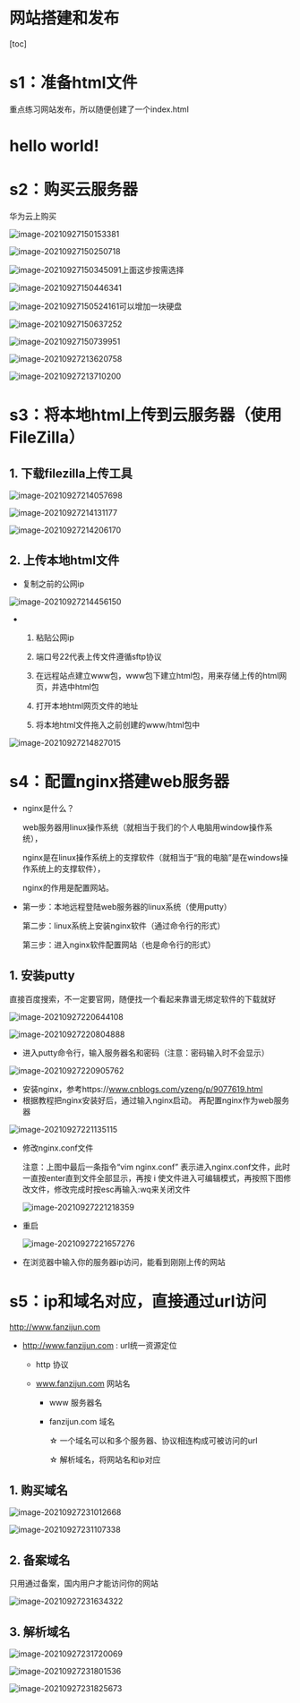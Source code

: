 # 网站搭建和发布

[toc]

# s1：准备html文件

重点练习网站发布，所以随便创建了一个index.html

<!DOCTYPE html>
<html>
<head>
	<title>first website</title>
</head>
<body>
	<h1>hello world!</h1>
</body>
</html>

# s2：购买云服务器

华为云上购买

![image-20210927150153381](.\pics\image-20210927150153381.png)

![image-20210927150250718](.\pics\image-20210927150250718.png)

![image-20210927150345091](.\pics\image-20210927150345091.png)上面这步按需选择

![image-20210927150446341](.\pics\image-20210927150446341.png)

![image-20210927150524161](.\pics\image-20210927150524161.png)可以增加一块硬盘

![image-20210927150637252](.\pics\image-20210927150637252.png)

![image-20210927150739951](.\pics\image-20210927150739951.png)

![image-20210927213620758](.\pics\image-20210927213620758.png)

![image-20210927213710200](.\pics\image-20210927213710200.png)

# s3：将本地html上传到云服务器（使用FileZilla）

## 1. 下载filezilla上传工具

![image-20210927214057698](.\pics\image-20210927214057698.png)

![image-20210927214131177](.\pics\image-20210927214131177.png)

![image-20210927214206170](.\pics\image-20210927214206170.png)

## 2. 上传本地html文件

- 复制之前的公网ip

![image-20210927214456150](.\pics\image-20210927214456150.png)

- 1. 粘贴公网ip

  4. 端口号22代表上传文件遵循sftp协议

  6. 在远程站点建立www包，www包下建立html包，用来存储上传的html网页，并选中html包
  7. 打开本地html网页文件的地址
  8. 将本地html文件拖入之前创建的www/html包中

![image-20210927214827015](.\pics\image-20210927214827015.png)

# s4：配置nginx搭建web服务器

- nginx是什么？

  web服务器用linux操作系统（就相当于我们的个人电脑用window操作系统），

  nginx是在linux操作系统上的支撑软件（就相当于“我的电脑”是在windows操作系统上的支撑软件），

  nginx的作用是配置网站。

- 第一步：本地远程登陆web服务器的linux系统（使用putty）

  第二步：linux系统上安装nginx软件（通过命令行的形式）

  第三步：进入nginx软件配置网站（也是命令行的形式）

## 1. 安装putty

直接百度搜索，不一定要官网，随便找一个看起来靠谱无绑定软件的下载就好

![image-20210927220644108](.\pics\image-20210927220644108.png)

![image-20210927220804888](.\pics\image-20210927220804888.png)

- 进入putty命令行，输入服务器名和密码（注意：密码输入时不会显示）

![image-20210927220905762](.\pics\image-20210927220905762.png)

- 安装nginx，参考https://www.cnblogs.com/yzeng/p/9077619.html
- 根据教程把nginx安装好后，通过输入nginx启动。
  再配置nginx作为web服务器

![image-20210927221135115](.\pics\image-20210927221135115.png)

- 修改nginx.conf文件

  注意：上图中最后一条指令“vim nginx.conf” 表示进入nginx.conf文件，此时一直按enter直到文件全部显示，再按 i 使文件进入可编辑模式，再按照下图修改文件，修改完成时按esc再输入:wq来关闭文件

  ![image-20210927221218359](.\pics\image-20210927221218359.png)

- 重启

  ![image-20210927221657276](.\pics\image-20210927221657276.png)

- 在浏览器中输入你的服务器ip访问，能看到刚刚上传的网站

# s5：ip和域名对应，直接通过url访问

http://www.fanzijun.com

- http://www.fanzijun.com : url统一资源定位

  - http 协议

  - www.fanzijun.com 网站名

    - www 服务器名

    - fanzijun.com 域名

      ☆ 一个域名可以和多个服务器、协议相连构成可被访问的url

      ☆ 解析域名，将网站名和ip对应

## 1. 购买域名

![image-20210927231012668](.\pics\image-20210927231012668.png)

![image-20210927231107338](.\pics\image-20210927231107338.png)

## 2. 备案域名

只用通过备案，国内用户才能访问你的网站

![image-20210927231634322](.\pics\image-20210927231634322.png)

## 3. 解析域名

![image-20210927231720069](.\pics\image-20210927231720069.png)

![image-20210927231801536](pics\image-20210927231801536.png)

![image-20210927231825673](pics\1.png)

